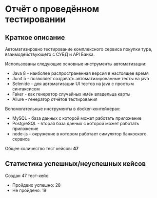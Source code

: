 # Отчёт о проведённом тестировании

## Краткое описание

Автоматизировно тестирование комплексного сервиса покупки тура, взаимодействующего с СУБД и API Банка.

Использованы следующие основные инструменты автоматизации:
* Java 8 - наиболее распространенная версия в настоящее время
* Junit 5 - позволяет создавать автоматизированные тесты на java 
* Selenide - для автоматизации UI тестов на java c простым синтаксисом
* Faker - как генератор случайных имён владельца карты 
* Allure - генератор отчётов тестирования

Вспомогательные инструменты в docker-контейнерах:
* MySQL - база данных с которой может работать приложение
* PostgreSQL - вторая база данных с которой может работать приложение
* node-js - окружение в котором работает симулятор банкоского сервиса 

Общее количество тест кейсов: **47**

## Статистика успешных/неуспешных кейсов

Создан 47 тест-кейс:
* Пройдено успешно: 28
* Не пройдено: 19
